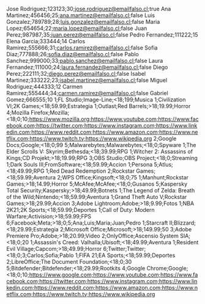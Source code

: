 Jose Rodriguez;123123;30;jose.rodriguez@emailfalso.cl;true
Ana Martinez;456456;25;ana.martinez@emailfalso.cl;false
Luis Gonzalez;789789;28;luis.gonzalez@emailfalso.cl;false
Maria Lopez;654654;22;maria.lopez@emailfalso.cl;false
Juan Perez;987987;35;juan.perez@emailfalso.cl;false
Pedro Fernandez;111222;15
Elena Garcia;333444;14
Carlos Ramirez;555666;31;carlos.ramirez@emailfalso.cl;false
Sofia Diaz;777888;26;sofia.diaz@emailfalso.cl;false
Pablo Sanchez;999000;33;pablo.sanchez@emailfalso.cl;false
Laura Fernandez;111000;24;laura.fernandez@emailfalso.cl;false
Diego Perez;222111;32;diego.perez@emailfalso.cl;false
Isabel Martinez;333222;23;isabel.martinez@emailfalso.cl;false
Miguel Rodriguez;444333;12
Carmen Ramirez;555444;34;carmen.ramirez@emailfalso.cl;false
Gabriel Gomez;666555;10
1;FL Studio;Image-Line;<18;199;Musica
1;Civilization VI;2K Games;<18;59.99;Estrategia
1;Outlast;Red Barrels;>18;19.99;Horror
4;Mozilla Firefox;Mozilla;<18;0;10;https://www.mozilla.org;https://www.youtube.com;https://www.facebook.com;https://twitter.com;https://www.instagram.com;https://www.linkedin.com;https://www.reddit.com;https://www.amazon.com;https://www.netflix.com;https://www.twitch.tv;https://www.wikipedia.org
2;Google Docs;Google;<18;0;99
5;Malwarebytes;Malwarebytes;<18;0;Spyware
1;The Elder Scrolls V: Skyrim;Bethesda;<18;39.99;RPG
1;Witcher 2: Assassins of Kings;CD Projekt;>18;19.99;RPG
3;OBS Studio;OBS Project;<18;0;Streaming
1;Dark Souls III;FromSoftware;<18;59.99;Accion
1;Persona 5;Atlus;<18;49.99;RPG
1;Red Dead Redemption 2;Rockstar Games;<18;59.99;Aventura
2;WPS Office;Kingsoft;<18;0;75
1;Manhunt;Rockstar Games;>18;14.99;Horror
5;McAfee;McAfee;<18;0;Gusanos
5;Kaspersky Total Security;Kaspersky;>18;49.99;Botnets
1;The Legend of Zelda: Breath of the Wild;Nintendo;<18;59.99;Aventura
1;Grand Theft Auto V;Rockstar Games;>18;29.99;Accion
3;Adobe Lightroom;Adobe;>18;9.99;Fotos
1;NBA 2K21;2K Sports;<18;59.99;Deportes
1;Call of Duty: Modern Warfare;Activision;>18;59.99;FPS
6;Facebook;Meta;>18;0;5;Ana;Luis;Maria;Juan;Pedro
1;Starcraft II;Blizzard;<18;29.99;Estrategia
2;Microsoft Office;Microsoft;>18;149.99;50
3;Adobe Premiere Pro;Adobe;>18;20.99;Video
2;OnlyOffice;Ascensio System SIA;<18;0;20
1;Assassin's Creed: Valhalla;Ubisoft;<18;49.99;Aventura
1;Resident Evil Village;Capcom;>18;49.99;Horror
6;Twitter;Twitter;<18;0;3;Carlos;Sofia;Pablo
1;FIFA 21;EA Sports;<18;59.99;Deportes
2;LibreOffice;The Document Foundation;<18;0;30
5;Bitdefender;Bitdefender;<18;29.99;Rootkits
4;Google Chrome;Google;<18;0;10;https://www.google.com;https://www.youtube.com;https://www.facebook.com;https://twitter.com;https://www.instagram.com;https://www.linkedin.com;https://www.reddit.com;https://www.amazon.com;https://www.netflix.com;https://www.twitch.tv;https://www.wikipedia.org